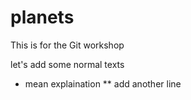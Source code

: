 # planets
This is for the Git workshop

let's add some normal texts
* mean explaination
** add another line 
